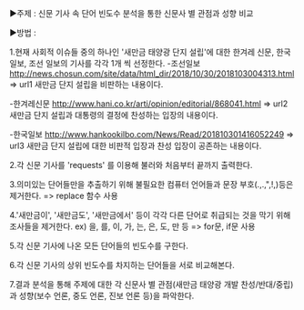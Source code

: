 ▶주제 : 신문 기사 속 단어 빈도수 분석을 통한 신문사 별 관점과 성향 비교

▶방법 :

1.현재 사회적 이슈들 중의 하나인 '새만금 태양광 단지 설립'에 대한 한겨레 신문, 한국 일보, 조선 일보의 기사를 각각 1개 씩 선정한다.
-조선일보 http://news.chosun.com/site/data/html_dir/2018/10/30/2018103004313.html => url1
 새만금 단지 설립을 비판하는 내용이다.

-한겨레신문 http://www.hani.co.kr/arti/opinion/editorial/868041.html => url2
 새만금 단지 설립과 대통령의 결정에 찬성하는 입장의 내용이다. 

-한국일보 http://www.hankookilbo.com/News/Read/201810301416052249 => url3
 새만금 단지 설립에 대한 비판적 입장과 찬성 입장이 공존하는 내용이다.

2.각 신문 기사를 'requests' 를 이용해 불러와 처음부터 끝까지 출력한다.

3.의미있는 단어들만을 추출하기 위해 불필요한 컴퓨터 언어들과 문장 부호(.,.,",!,)등은 제거한다. => replace 함수 사용

4.'새만금이', '새만금도', '새만금에서' 등이 각각 다른 단어로 취급되는 것을 막기 위해 조사들을 제거한다. ex) 을, 를, 이, 가, 는, 은, 도, 만 등
   => for문, if문 사용

5.각 신문 기사에 나온 모든 단어들의 빈도수를 구한다.

6.각 신문 기사의 상위 빈도수를 차지하는 단어들을 서로 비교해본다.

7.결과 분석을 통해 주제에 대한 각 신문사 별 관점(새만금 태양광 개발 찬성/반대/중립)과 성향(보수 언론, 중도 언론, 진보 언론 등)을 파악한다.


